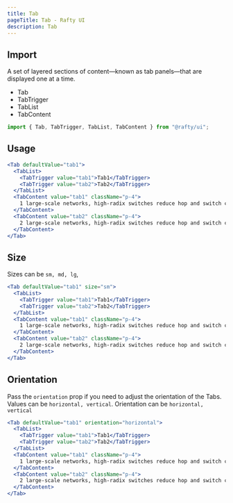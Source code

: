 ```yaml
---
title: Tab
pageTitle: Tab - Rafty UI
description: Tab
---
```


## Import

A set of layered sections of content—known as tab panels—that are displayed one at a time.

- Tab
- TabTrigger
- TabList
- TabContent

```jsx
import { Tab, TabTrigger, TabList, TabContent } from "@rafty/ui";
```

## Usage

```jsx
<Tab defaultValue="tab1">
  <TabList>
    <TabTrigger value="tab1">Tab1</TabTrigger>
    <TabTrigger value="tab2">Tab2</TabTrigger>
  </TabList>
  <TabContent value="tab1" className="p-4">
    1 large-scale networks, high-radix switches reduce hop and switch count, which decreases latency and power
  </TabContent>
  <TabContent value="tab2" className="p-4">
    2 large-scale networks, high-radix switches reduce hop and switch count, which decreases latency and power
  </TabContent>
</Tab>
```

## Size

Sizes can be `sm, md, lg`,

```jsx
<Tab defaultValue="tab1" size="sm">
  <TabList>
    <TabTrigger value="tab1">Tab1</TabTrigger>
    <TabTrigger value="tab2">Tab2</TabTrigger>
  </TabList>
  <TabContent value="tab1" className="p-4">
    1 large-scale networks, high-radix switches reduce hop and switch count, which decreases latency and power
  </TabContent>
  <TabContent value="tab2" className="p-4">
    2 large-scale networks, high-radix switches reduce hop and switch count, which decreases latency and power
  </TabContent>
</Tab>
```

## Orientation

Pass the `orientation` prop if you need to adjust the orientation of the Tabs. Values can be `horizontal, vertical`.
Orientation can be `horizontal, vertical`

```jsx
<Tab defaultValue="tab1" orientation="horizontal">
  <TabList>
    <TabTrigger value="tab1">Tab1</TabTrigger>
    <TabTrigger value="tab2">Tab2</TabTrigger>
  </TabList>
  <TabContent value="tab1" className="p-4">
    1 large-scale networks, high-radix switches reduce hop and switch count, which decreases latency and power
  </TabContent>
  <TabContent value="tab2" className="p-4">
    2 large-scale networks, high-radix switches reduce hop and switch count, which decreases latency and power
  </TabContent>
</Tab>
```
